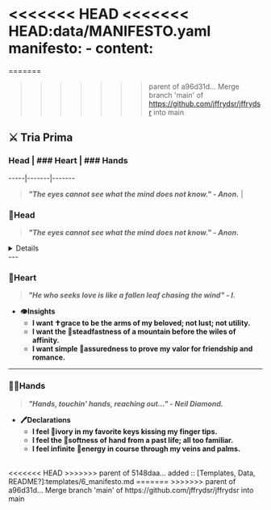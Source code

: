 <<<<<<< HEAD
<<<<<<< HEAD:data/MANIFESTO.yaml
manifesto: 
    - content: 
=======
=======
>>>>>>> parent of a96d31d... Merge branch 'main' of https://github.com/jffrydsr/jffrydsr into main
## ⚔ Tria Prima  

### Head | ### Heart | ### Hands
-----|-------|-------
> ***"The eyes cannot see what the mind does not know." - Anon.*** |
### 🧠Head

> ***"The eyes cannot see what the mind does not know." - Anon.***

 <details>
 **🥅Targets**
    - **I will** 🥅**cultivate the Vedas to know what is obscured in this world.**
    - **I will** 🔥**vanquish that ignorance which covers my chest and face from God.**
    - **I will** 🗣️**speak only those words which will elevate mundanity to divinity.**
</details>
---

### 💛Heart

> ***"He who seeks love is like a fallen leaf chasing the wind" - I.***

- **👁️Insights**
    - **I want ✝️grace to be the arms of my beloved; not lust; not utility.**
    - **I want the 🗻steadfastness of a mountain before the wiles of affinity.**
    - **I want simple 🤝assuredness to prove my valor for friendship and romance.**

    

---

### 👐🏿**Hands**

> ***"Hands, touchin' hands, reaching out..." - Neil Diamond.***

- **🖊️Declarations**
    - **I feel 🎹ivory in my favorite keys kissing my finger tips.**
    - **I feel the 🍦softness of hand from a past life; all too familiar.**
    - **I feel infinite** 🔋**energy in course through my veins and palms.**
<br/>  
<<<<<<< HEAD
>>>>>>> parent of 5148daa... added :: [Templates, Data, README?]:templates/6_manifesto.md
=======
>>>>>>> parent of a96d31d... Merge branch 'main' of https://github.com/jffrydsr/jffrydsr into main
